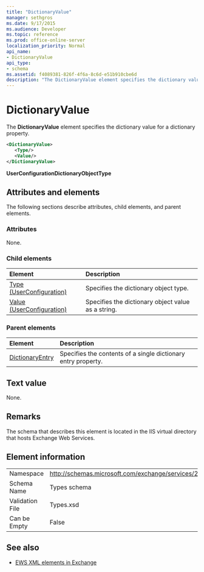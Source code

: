 ```yaml
---
title: "DictionaryValue"
manager: sethgros
ms.date: 9/17/2015
ms.audience: Developer
ms.topic: reference
ms.prod: office-online-server
localization_priority: Normal
api_name:
- DictionaryValue
api_type:
- schema
ms.assetid: f4089381-826f-4f6a-8c6d-e51b910cbe6d
description: "The DictionaryValue element specifies the dictionary value for a dictionary property."
---
```


# DictionaryValue

The **DictionaryValue** element specifies the dictionary value for a dictionary property. 
  
```xml
<DictionaryValue>
   <Type/>
   <Value/>
</DictionaryValue>
```

 **UserConfigurationDictionaryObjectType**
## Attributes and elements

The following sections describe attributes, child elements, and parent elements.
  
### Attributes

None.
  
### Child elements

|**Element**|**Description**|
|:-----|:-----|
|[Type (UserConfiguration)](type-userconfiguration.md) <br/> |Specifies the dictionary object type.  <br/> |
|[Value (UserConfiguration)](value-userconfiguration.md) <br/> |Specifies the dictionary object value as a string.  <br/> |
   
### Parent elements

|**Element**|**Description**|
|:-----|:-----|
|[DictionaryEntry](dictionaryentry.md) <br/> |Specifies the contents of a single dictionary entry property.  <br/> |
   
## Text value

None.
  
## Remarks

The schema that describes this element is located in the IIS virtual directory that hosts Exchange Web Services.
  
## Element information

|||
|:-----|:-----|
|Namespace  <br/> |http://schemas.microsoft.com/exchange/services/2006/types  <br/> |
|Schema Name  <br/> |Types schema  <br/> |
|Validation File  <br/> |Types.xsd  <br/> |
|Can be Empty  <br/> |False  <br/> |
   
## See also

- [EWS XML elements in Exchange](ews-xml-elements-in-exchange.md)

